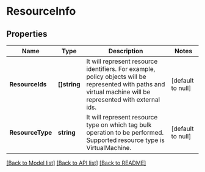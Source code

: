 # ResourceInfo

## Properties
Name | Type | Description | Notes
------------ | ------------- | ------------- | -------------
**ResourceIds** | **[]string** | It will represent resource identifiers. For example, policy objects will be represented with paths and virtual machine will be represented with external ids.  | [default to null]
**ResourceType** | **string** | It will represent resource type on which tag bulk operation to be performed. Supported resource type is VirtualMachine.  | [default to null]

[[Back to Model list]](../README.md#documentation-for-models) [[Back to API list]](../README.md#documentation-for-api-endpoints) [[Back to README]](../README.md)

